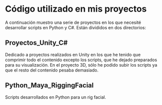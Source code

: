 # Código utilizado en mis proyectos

A continuación muestro una serie de proyectos en los que necesité desarrollar scripts en Python y C#. Están divididos en dos directorios: 

## Proyectos_Unity_C#
Dedicado a proyectos realizados en Unity en los que he tenido que comprimir todo el contenido excepto los scripts, que he dejado preparados para su visualización. En el proyecto 3D, sólo he podido subir los scripts ya que el resto del contenido pesaba demasiado.

## Python_Maya_RiggingFacial

Scripts desarrollados en Python para un rig facial. 

 